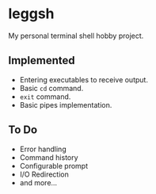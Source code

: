 # leggsh

My personal terminal shell hobby project.

## Implemented
- Entering executables to receive output.
- Basic `cd` command.
- `exit` command.
- Basic pipes implementation.

## To Do
- Error handling
- Command history
- Configurable prompt
- I/O Redirection
- and more...